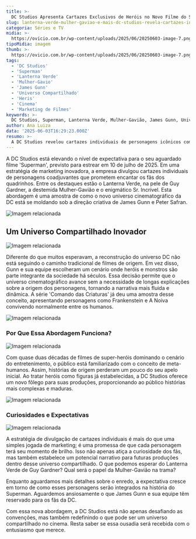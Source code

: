 ```yaml
---
title: >-
  DC Studios Apresenta Cartazes Exclusivos de Heróis no Novo Filme do Superman
slug: lanterna-verde-mulher-gaviao-e-mais-dc-studios-revela-cartazes-individuais-de-superman
categoria: Séries e TV
midia: >-
  https://ovicio.com.br/wp-content/uploads/2025/06/20250603-image-7.png
tipoMidia: imagem
thumb: >-
  https://ovicio.com.br/wp-content/uploads/2025/06/20250603-image-7.png
tags:
  - 'DC Studios'
  - 'Superman'
  - 'Lanterna Verde'
  - 'Mulher-Gavio'
  - 'James Gunn'
  - 'Universo Compartilhado'
  - 'Heris'
  - 'Cinema'
  - 'Marketing de Filmes'
keywords: >-
  DC Studios, Superman, Lanterna Verde, Mulher-Gavião, James Gunn, Universo Compartilhado, Heróis, Cinema, Marketing de Filmes
author: Ana Luiza
data: '2025-06-03T16:29:23.000Z'
resumo: >-
  A DC Studios revelou cartazes individuais de personagens icônicos como Lanterna Verde e Mulher-Gavião para o aguardado filme 'Superman'. A produção promete um universo compartilhado onde heróis são fundamentais na história da humanidade.
---
```


A DC Studios está elevando o nível de expectativa para o seu aguardado filme 'Superman', previsto para estrear em 10 de julho de 2025. Em uma estratégia de marketing inovadora, a empresa divulgou cartazes individuais de personagens coadjuvantes que prometem encantar os fãs dos quadrinhos. Entre os destaques estão o Lanterna Verde, na pele de Guy Gardner, a destemida Mulher-Gavião e o enigmático Sr. Incrível. Esta abordagem é uma amostra de como o novo universo cinematográfico da DC está se moldando sob a direção criativa de James Gunn e Peter Safran.

![Imagem relacionada](https://i0.wp.com/ovicio.com.br/wp-content/uploads/2025/06/20250603-image-1.png?resize=730%2C913&ssl=1)

## Um Universo Compartilhado Inovador

![Imagem relacionada](https://i0.wp.com/ovicio.com.br/wp-content/uploads/2025/06/20250603-image-2.png?resize=730%2C913&ssl=1)

Diferente do que muitos esperavam, a reconstrução do universo DC não está seguindo o caminho tradicional de filmes de origem. Em vez disso, Gunn e sua equipe escolheram um cenário onde heróis e monstros são parte integrante da sociedade há séculos. Essa decisão permite que o universo cinematográfico avance sem a necessidade de longas explicações sobre a origem dos personagens, tornando a narrativa mais fluida e dinâmica. A série 'Comando das Criaturas' já deu uma amostra desse conceito, apresentando personagens como Frankenstein e A Noiva convivendo normalmente entre os humanos.

![Imagem relacionada](https://i0.wp.com/ovicio.com.br/wp-content/uploads/2025/06/20250603-image-3.png?resize=730%2C913&ssl=1)

### Por Que Essa Abordagem Funciona?

![Imagem relacionada](https://i0.wp.com/ovicio.com.br/wp-content/uploads/2025/06/20250603-image-4.png?resize=730%2C913&ssl=1)

Com quase duas décadas de filmes de super-heróis dominando o cenário do entretenimento, o público está familiarizado com o conceito de meta-humanos. Assim, histórias de origem perderam um pouco do seu apelo inicial. Ao tratar heróis como figuras já estabelecidas, a DC Studios oferece um novo fôlego para suas produções, proporcionando ao público histórias mais complexas e maduras.

![Imagem relacionada](https://i0.wp.com/ovicio.com.br/wp-content/uploads/2025/06/20250603-image-5.png?resize=730%2C913&ssl=1)

### Curiosidades e Expectativas

![Imagem relacionada](https://i0.wp.com/ovicio.com.br/wp-content/uploads/2025/06/20250603-image-6.png?resize=730%2C913&ssl=1)

A estratégia de divulgação de cartazes individuais é mais do que uma simples jogada de marketing; é uma promessa de que cada personagem terá seu momento de brilho. Isso não apenas atiça a curiosidade dos fãs, mas também estabelece um potencial narrativo para futuras produções dentro desse universo compartilhado. O que podemos esperar do Lanterna Verde de Guy Gardner? Qual será o papel da Mulher-Gavião na trama?

Enquanto aguardamos mais detalhes sobre o enredo, a expectativa cresce em torno de como esses personagens serão integrados na história do Superman. Aguardemos ansiosamente o que James Gunn e sua equipe têm reservado para os fãs da DC.

Com essa nova abordagem, a DC Studios está não apenas desafiando as convenções, mas também redefinindo o que pode ser um universo compartilhado no cinema. Resta saber se essa ousadia será recebida com o entusiasmo que merece.